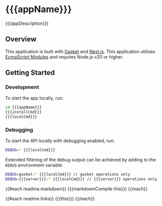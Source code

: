 # {{{appName}}}

{{{appDescription}}}

## Overview

This application is built with [Gasket](https://gasket.dev/) and [Next.js](https://nextjs.org/). This application utilizes [EcmaScript Modules] and requires Node.js v20 or higher.

## Getting Started

### Development

To start the app locally, run:

```bash
cd {{{appName}}}
{{{installCmd}}}
{{{localCmd}}}
```

### Debugging

To start the API locally with debugging enabled, run:

```bash
DEBUG=* {{{localCmd}}}
```

Extended filtering of the debug output can be achieved by adding to the `DEBUG` environment variable:

```bash
DEBUG=gasket:* {{{localCmd}}} // gasket operations only
DEBUG={{{server}}}:* {{{localCmd}}} // {{{server}}} operations only
```

{{#each readme.markdown}}
{{{markdownCompile this}}}
{{/each}}
<!-- LINKS -->
[App Router]: https://nextjs.org/docs/app
[Page Router]: https://nextjs.org/docs/pages
[Custom Server]: https://nextjs.org/docs/pages/building-your-application/configuring/custom-server
[EcmaScript Modules]: https://developer.mozilla.org/en-US/docs/Web/JavaScript/Guide/Modules
{{#each readme.links}}
{{{this}}}
{{/each}}
